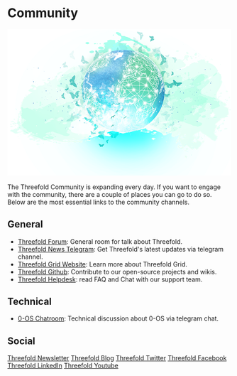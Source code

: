 # Community
![](./img/header.png)

The Threefold Community is expanding every day. If you want to engage with the community, there are a couple of places you can go to do so. Below are the most essential links to the community channels.

## General
- [Threefold Forum](forum.threefold.io/): General room for talk about Threefold.
- [Threefold News Telegram](https://t.me/threefoldnews): Get Threefold's latest updates via telegram channel.
- [Threefold Grid Website](www.threefold.io/): Learn more about Threefold Grid.
- [Threefold Github](https://github.com/threefoldfoundation/): Contribute to our open-source projects and wikis.
- [Threefold Helpdesk](https://github.com/threefoldfoundation/): read FAQ and Chat with our support team.

## Technical
- [0-OS Chatroom](https://t.me/zero_os_tech): Technical discussion about 0-OS via telegram chat.


## Social
[Threefold Newsletter](https://landing.mailerlite.com/webforms/landing/i3m3q8)
[Threefold Blog](blog.threefold.io)
[Threefold Twitter](https://twitter.com/threefold_io)
[Threefold Facebook](https://facebook.com/ThreeFold.io)
[Threefold LinkedIn](https://linkedin.com/company/threefold-foundation/)
[Threefold Youtube](https://youtube.com/c/ThreeFoldFoundation)
